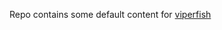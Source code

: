 Repo contains some default content for [viperfish](https://github.com/mattstyles/viperfish 'viperfish')
